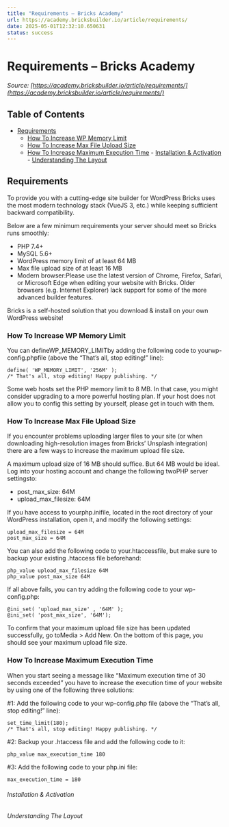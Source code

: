 ```yaml
---
title: "Requirements – Bricks Academy"
url: https://academy.bricksbuilder.io/article/requirements/
date: 2025-05-01T12:32:10.650631
status: success
---
```


# Requirements – Bricks Academy

*Source: [https://academy.bricksbuilder.io/article/requirements/](https://academy.bricksbuilder.io/article/requirements/)*

## Table of Contents

- [Requirements](#requirements)
  - [How To Increase WP Memory Limit](#how-to-increase-wp-memory-limit)
  - [How To Increase Max File Upload Size](#how-to-increase-max-file-upload-size)
  - [How To Increase Maximum Execution Time](#how-to-increase-maximum-execution-time)
        - [Installation & Activation](#installation--activation)
        - [Understanding The Layout](#understanding-the-layout)

## Requirements

To provide you with a cutting-edge site builder for WordPress Bricks uses the most modern technology stack (VueJS 3, etc.) while keeping sufficient backward compatibility.

Below are a few minimum requirements your server should meet so Bricks runs smoothly:

- PHP 7.4+
- MySQL 5.6+
- WordPress memory limit of at least 64 MB
- Max file upload size of at least 16 MB
- Modern browser:Please use the latest version of Chrome, Firefox, Safari, or Microsoft Edge when editing your website with Bricks. Older browsers (e.g. Internet Explorer) lack support for some of the more advanced builder features.

Bricks is a self-hosted solution that you download & install on your own WordPress website!

### How To Increase WP Memory Limit

You can defineWP_MEMORY_LIMITby adding the following code to yourwp-config.phpfile (above the “That’s all, stop editing!” line):

```
define( 'WP_MEMORY_LIMIT', '256M' );
/* That's all, stop editing! Happy publishing. */
```

Some web hosts set the PHP memory limit to 8 MB. In that case, you might consider upgrading to a more powerful hosting plan. If your host does not allow you to config this setting by yourself, please get in touch with them.

### How To Increase Max File Upload Size

If you encounter problems uploading larger files to your site (or when downloading high-resolution images from Bricks’ Unsplash integration) there are a few ways to increase the maximum upload file size.

A maximum upload size of 16 MB should suffice. But 64 MB would be ideal. Log into your hosting account and change the following twoPHP server settingsto:

- post_max_size: 64M
- upload_max_filesize: 64M

If you have access to yourphp.inifile, located in the root directory of your WordPress installation, open it, and modify the following settings:

```
upload_max_filesize = 64M
post_max_size = 64M
```

You can also add the following code to your.htaccessfile, but make sure to backup your existing .htaccess file beforehand:

```
php_value upload_max_filesize 64M
php_value post_max_size 64M
```

If all above fails, you can try adding the following code to your wp-config.php:

```
@ini_set( 'upload_max_size' , '64M' );
@ini_set( 'post_max_size', '64M');
```

To confirm that your maximum upload file size has been updated successfully, go toMedia > Add New. On the bottom of this page, you should see your maximum upload file size.

### How To Increase Maximum Execution Time

When you start seeing a message like “Maximum execution time of 30 seconds exceeded” you have to increase the execution time of your website by using one of the following three solutions:

#1: Add the following code to your wp-config.php file (above the “That’s all, stop editing!” line):

```
set_time_limit(180);
/* That's all, stop editing! Happy publishing. */
```

#2: Backup your .htaccess file and add the following code to it:

```
php_value max_execution_time 180
```

#3: Add the following code to your php.ini file:

```
max_execution_time = 180
```

###### Installation & Activation

###### Understanding The Layout

